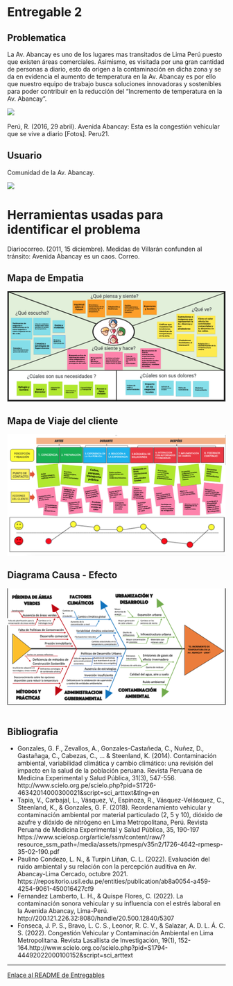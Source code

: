 <h1>Entregable 2</h1>
<h2>Problematica</h2>
<p>La Av. Abancay es uno de los lugares mas transitados de Lima Perú puesto que existen áreas comerciales. Asimismo, es visitada por una gran cantidad de personas a diario, esto da origen a la contaminación en dicha zona y se da en evidencia el aumento de temperatura en la Av. Abancay es por ello que nuestro equipo de trabajo busca soluciones innovadoras y sostenibles para poder contribuir en la reducción del “Incremento de temperatura en la Av. Abancay”.</p>
<img src="../../Imagenes/I_E_2/AV_ABANCAY_PROBLEMATICA.png">
<p>Perú, R. (2016, 29 abril). Avenida Abancay: Esta es la congestión vehicular que se vive a diario [Fotos]. Peru21.</p>
<h2>Usuario</h2>

<p>Comunidad de la Av. Abancay.</p>

<img src="../../Imagenes/I_E_2/personas.png" width=600px>
<h1>Herramientas usadas para identificar el problema</h1>
<p>Diariocorreo. (2011, 15 diciembre). Medidas de Villarán confunden al tránsito: Avenida Abancay es un caos. Correo.</p>
<h2>Mapa de Empatia</h2>

<img src="../../Imagenes/I_E_2/empatia.png">

<h2>Mapa de Viaje del cliente</h2>

<img src="../../Imagenes/I_E_2/journey.png">
<h2>Diagrama Causa - Efecto </h2>

<img src="../../Imagenes/I_E_2/Espina.png">
<br>
<br>
<h2>Bibliografia</h2>
<ul>
<li>Gonzales, G. F., Zevallos, A., Gonzales-Castañeda, C., Nuñez, D., Gastañaga, C., Cabezas, C., ... & Steenland, K. (2014). Contaminación ambiental, variabilidad climática y cambio climático: una revisión del impacto en la salud de la población peruana. Revista Peruana de Medicina Experimental y Salud Pública, 31(3), 547-556.
http://www.scielo.org.pe/scielo.php?pid=S1726-46342014000300021&script=sci_arttext&tlng=en</li>
<li>Tapia, V., Carbajal, L., Vásquez, V., Espinoza, R., Vásquez-Velásquez, C., Steenland, K., & Gonzales, G. F. (2018). Reordenamiento vehicular y contaminación ambiental por material particulado (2, 5 y 10), dióxido de azufre y dióxido de nitrógeno en Lima Metropolitana, Perú. Revista Peruana de Medicina Experimental y Salud Pública, 35, 190-197
https://www.scielosp.org/article/ssm/content/raw/?resource_ssm_path=/media/assets/rpmesp/v35n2/1726-4642-rpmesp-35-02-190.pdf</li>
<li>Paulino Condezo, L. N., & Turpin Liñan, C. L. (2022). Evaluación del ruido ambiental y su relación con la percepción auditiva en Av. Abancay-Lima Cercado, octubre 2021.
https://repositorio.usil.edu.pe/entities/publication/ab8a0054-a459-4254-9061-450016427cf9</li>
<li>Fernandez Lamberto, L. H., & Quispe Flores, C. (2022). La contaminación sonora vehicular y su influencia con el estrés laboral en la Avenida Abancay, Lima-Perú.
http://200.121.226.32:8080/handle/20.500.12840/5307</li>
<li>Fonseca, J. P. S., Bravo, L. C. S., Leonor, R. C. V., & Salazar, A. D. L. Á. C. S. (2022). Congestión Vehicular y Contaminación Ambiental en Lima Metropolitana. Revista Lasallista de Investigación, 19(1), 152-164.http://www.scielo.org.co/scielo.php?pid=S1794-44492022000100152&script=sci_arttext</li>
</ul>
<hr>
<a href="README.md">Enlace al README de Entregables</a>